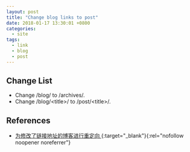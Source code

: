 ```yaml
---
layout: post
title: "Change blog links to post"
date: 2018-01-17 13:30:01 +0800
categories:
  - site
tags:
  - link 
  - blog
  - post
---
```


## Change List
- Change /blog/ to /archives/.
- Change /blog/&lt;title&gt;/ to /post/&lt;title&gt;/.

## References
- [为修改了链接地址的博客进行重定向 ](https://walterlv.github.io/post/redirect-for-blog-links){:target="_blank"}{:rel="nofollow noopener noreferrer"} 